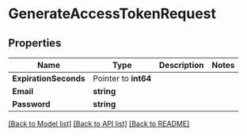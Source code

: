 # GenerateAccessTokenRequest

## Properties

Name | Type | Description | Notes
------------ | ------------- | ------------- | -------------
**ExpirationSeconds** | Pointer to **int64** |  | 
**Email** | **string** |  | 
**Password** | **string** |  | 

[[Back to Model list]](../README.md#documentation-for-models) [[Back to API list]](../README.md#documentation-for-api-endpoints) [[Back to README]](../README.md)


